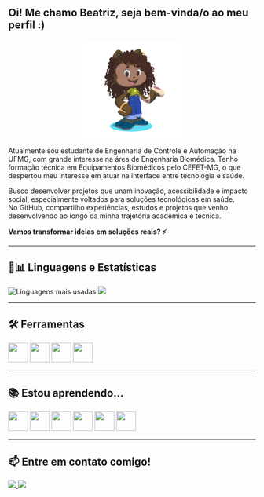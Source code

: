 ## Oi! Me chamo Beatriz, seja bem-vinda/o ao meu perfil :)

<div align="center">
  <img src="octocat-1753817286070.png" alt="Avatar de Beatriz" width="200" />
</div>

Atualmente sou estudante de Engenharia de Controle e Automação na UFMG, com grande interesse na área de Engenharia Biomédica. Tenho formação técnica em Equipamentos Biomédicos pelo CEFET-MG, o que despertou meu interesse em atuar na interface entre tecnologia e saúde.

Busco desenvolver projetos que unam inovação, acessibilidade e impacto social, especialmente voltados para soluções tecnológicas em saúde.  
No GitHub, compartilho experiências, estudos e projetos que venho desenvolvendo ao longo da minha trajetória acadêmica e técnica.

**Vamos transformar ideias em soluções reais? ⚡**

---

## 🚀📊 Linguagens e Estatísticas

![Linguagens mais usadas](https://github-readme-stats.vercel.app/api/top-langs/?username=becardo&layout=donut&theme=dracula) <a href="https://github.com/becardo">
  <img height="180em" src="https://github-readme-stats.vercel.app/api?username=becardo&show_icons=true&theme=dracula&include_all_commits=true&count_private=true"/>
</a>

---

## 🛠️ Ferramentas

<div>
  <img src="https://cdn.jsdelivr.net/gh/devicons/devicon/icons/git/git-original.svg" width="40" height="40"/>
  <img src="https://cdn.jsdelivr.net/gh/devicons/devicon/icons/vscode/vscode-original.svg" width="40" height="40"/>
  <img src="https://cdn.jsdelivr.net/gh/devicons/devicon/icons/github/github-original.svg" width="40" height="40"/>
  <img src="https://cdn.jsdelivr.net/gh/devicons/devicon/icons/bash/bash-original.svg" width="40" height="40"/>
</div>

---

## 📚 Estou aprendendo...

<div>
  <img src="https://cdn.jsdelivr.net/gh/devicons/devicon/icons/cplusplus/cplusplus-original.svg" width="40" height="40"/>
  <img src="https://cdn.jsdelivr.net/gh/devicons/devicon/icons/html5/html5-original.svg" width="40" height="40"/> 
  <img src="https://cdn.jsdelivr.net/gh/devicons/devicon/icons/css3/css3-original.svg" width="40" height="40"/> 
  <img src="https://cdn.jsdelivr.net/gh/devicons/devicon/icons/javascript/javascript-original.svg" width="40" height="40"/> 
  <img src="https://cdn.jsdelivr.net/gh/devicons/devicon/icons/java/java-original.svg" width="40" height="40"/> 
  <img src="https://cdn.jsdelivr.net/gh/devicons/devicon/icons/linux/linux-original.svg" width="40" height="40"/>
</div>

---

## 📫 Entre em contato comigo! 

<div>
  <a href="mailto:ana.beatrizsc.0702@gmail.com">
    <img src="https://img.shields.io/badge/Gmail-D14836?style=for-the-badge&logo=gmail&logoColor=white">
  </a>
  <a href="https://www.linkedin.com/in/ana-beatriz-s-75b391207" target="_blank">
    <img src="https://img.shields.io/badge/-LinkedIn-%230077B5?style=for-the-badge&logo=linkedin&logoColor=white">
  </a>
</div>
